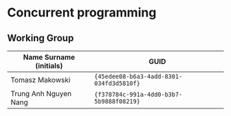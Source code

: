 # Concurrent programming

## Working Group

| Name Surname (initials) | GUID                                     |
| ----------------------- | ---------------------------------------- |
| Tomasz Makowski         | `{45edee08-b6a3-4add-8301-034fd3d5810f}` |
| Trung Anh Nguyen Nang   | `{f378784c-991a-4dd0-b3b7-5b9888f08219}` |
